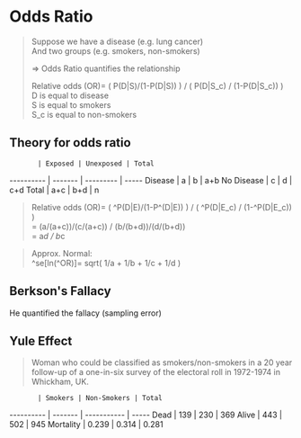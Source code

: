 # Odds Ratio #
> Suppose we have a disease (e.g. lung cancer)  
> And two groups (e.g. smokers, non-smokers)  
>  
> => Odds Ratio quantifies the relationship  
>  
> Relative odds (OR)= ( P(D|S)/(1-P(D|S)) ) / ( P(D|S_c) / (1-P(D|S_c)) )  
> D is equal to disease  
> S is equal to smokers  
> S_c is equal to non-smokers

## Theory for odds ratio ##

           | Exposed | Unexposed | Total
---------- | ------- | --------- | ----- 
Disease    |  a      |  b        | a+b
No Disease |  c      |  d        | c+d
Total      | a+c     | b+d       | n

> Relative odds (OR)= ( ^P(D|E)/(1-P^(D|E)) ) / ( ^P(D|E_c) / (1-^P(D|E_c)) )  
> = (a/(a+c))/(c/(a+c)) / (b/(b+d))/(d/(b+d))  
> = a*d / b*c

> Approx. Normal:  
> ^se[ln(^OR)]= sqrt( 1/a + 1/b + 1/c + 1/d )

## Berkson's Fallacy  ##
He quantified the fallacy (sampling error)


## Yule Effect ##
> Woman who could be classified as smokers/non-smokers in a 20 year follow-up of a one-in-six survey of the electoral roll in 1972-1974 in Whickham, UK.

           | Smokers | Non-Smokers | Total
---------- | ------- | ----------- | ----- 
Dead       |  139    | 230         | 369
Alive      |  443    | 502         | 945
Mortality  |  0.239  | 0.314       | 0.281
